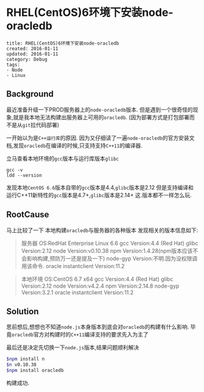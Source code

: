 # RHEL(CentOS)6环境下安装node-oracledb

```metadata
title: RHEL(CentOS)6环境下安装node-oracledb
created: 2016-01-11
updated: 2016-01-11
category: Debug
tags:
- Node
- Linux
```


## Background
最近准备升级一下PROD服务器上的`node-oracledb`版本.
但是遇到一个很奇怪的现象,就是我本地无法构建出服务器上可用的`oracledb`.
(因为部署方式是打包部署而不是从`git`拉代码部署)

一开始以为是`C++运行库`的原因.
因为又仔细读了一遍`node-oracledb`的官方安装文档,发现`oracledb`在编译的时候,只支持支持`C++11`的编译器.

立马查看本地环境的`gcc`版本与运行库版本`glibc`
```
gcc -v
ldd --version
```
发现本地`CentOS 6.6`版本自带的`gcc`版本是4.4,`glibc`版本是2.12
但是支持编译和运行C++11新特性的`gcc`版本是4.7+,`glibc`版本是2.14+
这.版本都不一样怎么玩.

## RootCause
马上比较了一下 本地构建`oracledb`与服务器的各种版本
发现相关的版本信息如下:

> 服务器
> OS:RedHat Enterprise Linux 6.6
> gcc Version:4.4 (Red Hat)
> glibc Version:2.12
> node Version:v0.10.38
> npm Version:1.4.28(npm版本应该不会影响构建,预防万一还是提及一下)
> node-gyp Version:不明.因为没权限调用该命令.
> oracle instantclient Version:11.2


> 本地环境
> OS:CentOS 6.7 x64
> gcc Version:4.4 (Red Hat)
> glibc Version:2.12
> node Version:v4.2.4
> npm Version:2.14.8
> node-gyp Version:3.2.1
> oracle instantclient Version:11.2



## Solution
思前想后,想想也不知道`node.js`本身版本到底会对`oracledb`的构建有什么影响.
毕竟`oracledb`官方对构建时的`C++11`编译支持的要求先入为主了

最后还是决定先切换一下`node.js`版本,结果问题顺利解决


```sh
$npm install n
$n v0.10.38
$npm install oracledb
```
构建成功.








